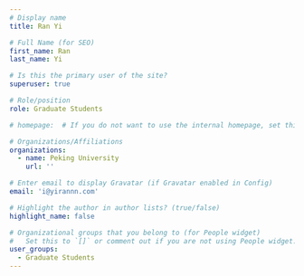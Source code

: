 ```yaml
---
# Display name
title: Ran Yi

# Full Name (for SEO)
first_name: Ran
last_name: Yi

# Is this the primary user of the site?
superuser: true

# Role/position
role: Graduate Students

# homepage:  # If you do not want to use the internal homepage, set this to your external homepage

# Organizations/Affiliations
organizations:
  - name: Peking University
    url: ''

# Enter email to display Gravatar (if Gravatar enabled in Config)
email: 'i@yirannn.com'

# Highlight the author in author lists? (true/false)
highlight_name: false

# Organizational groups that you belong to (for People widget)
#   Set this to `[]` or comment out if you are not using People widget.
user_groups:
  - Graduate Students
---
```

<!-- 
Nelson Bighetti is a professor of artificial intelligence at the Stanford AI Lab. His research interests include distributed robotics, mobile computing and programmable matter. He leads the Robotic Neurobiology group, which develops self-reconfiguring robots, systems of self-organizing robots, and mobile sensor networks.

Lorem ipsum dolor sit amet, consectetur adipiscing elit. Sed neque elit, tristique placerat feugiat ac, facilisis vitae arcu. Proin eget egestas augue. Praesent ut sem nec arcu pellentesque aliquet. Duis dapibus diam vel metus tempus vulputate. -->
